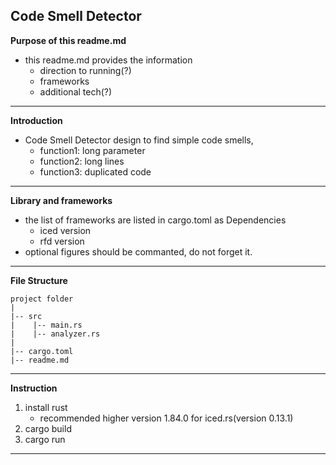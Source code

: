 
**Code Smell Detector**
---
**Purpose of this readme.md**
- this readme.md provides the information
    - direction to running(?)
    - frameworks
    - additional tech(?)
---
**Introduction**
- Code Smell Detector design to find simple code smells,
    - function1: long parameter
    - function2: long lines
    - function3: duplicated code
---
**Library and frameworks**
- the list of frameworks are listed in cargo.toml as Dependencies
    - iced version 
    - rfd version
- optional figures should be commanted, do not forget it. 
---
**File Structure**

    project folder
    |
    |-- src
    |    |-- main.rs
    |    |-- analyzer.rs
    |
    |-- cargo.toml
    |-- readme.md

---
**Instruction**
1. install rust
    - recommended higher version 1.84.0 for iced.rs(version 0.13.1)
2. cargo build
3. cargo run
---